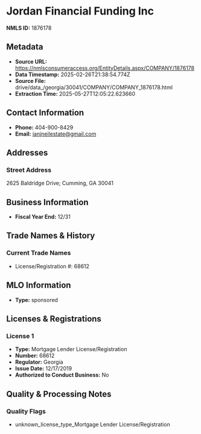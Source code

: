 # Jordan Financial Funding Inc

**NMLS ID:** 1876178

## Metadata
- **Source URL:** https://nmlsconsumeraccess.org/EntityDetails.aspx/COMPANY/1876178
- **Data Timestamp:** 2025-02-26T21:38:54.774Z
- **Source File:** drive/data_/georgia/30041/COMPANY/COMPANY_1876178.html
- **Extraction Time:** 2025-05-27T12:05:22.623660

## Contact Information
- **Phone:** 404-900-8429
- **Email:** ianjneilestate@gmail.com

## Addresses
### Street Address
2625 Baldridge Drive; Cumming, GA 30041

## Business Information
- **Fiscal Year End:** 12/31

## Trade Names & History
### Current Trade Names
- License/Registration #: 68612

## MLO Information
- **Type:** sponsored

## Licenses & Registrations

### License 1
- **Type:** Mortgage Lender License/Registration
- **Number:** 68612
- **Regulator:** Georgia
- **Issue Date:** 12/17/2019
- **Authorized to Conduct Business:** No

## Quality & Processing Notes
### Quality Flags
- unknown_license_type_Mortgage Lender License/Registration
